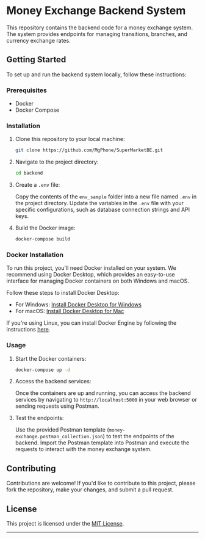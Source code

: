# Money Exchange Backend System

This repository contains the backend code for a money exchange system. The system provides endpoints for managing transitions, branches, and currency exchange rates.

## Getting Started

To set up and run the backend system locally, follow these instructions:

### Prerequisites

- Docker
- Docker Compose

### Installation

1. Clone this repository to your local machine:

   ```bash
   git clone https://github.com/MgPhone/SuperMarketBE.git
   ```

2. Navigate to the project directory:

   ```bash
   cd backend
   ```

3. Create a `.env` file:

   Copy the contents of the `env_sample` folder into a new file named `.env` in the project directory. Update the variables in the `.env` file with your specific configurations, such as database connection strings and API keys.

4. Build the Docker image:

   ```bash
   docker-compose build
   ```
### Docker Installation

To run this project, you'll need Docker installed on your system. We recommend using Docker Desktop, which provides an easy-to-use interface for managing Docker containers on both Windows and macOS.

Follow these steps to install Docker Desktop:

- For Windows: [Install Docker Desktop for Windows](https://docs.docker.com/desktop/install/windows-install/)
- For macOS: [Install Docker Desktop for Mac](https://docs.docker.com/desktop/install/mac-install/)

If you're using Linux, you can install Docker Engine by following the instructions [here](https://docs.docker.com/engine/install/).

### Usage

1. Start the Docker containers:

   ```bash
   docker-compose up -d
   ```

2. Access the backend services:

   Once the containers are up and running, you can access the backend services by navigating to `http://localhost:5000` in your web browser or sending requests using Postman.

3. Test the endpoints:

   Use the provided Postman template (`money-exchange.postman_collection.json`) to test the endpoints of the backend. Import the Postman template into Postman and execute the requests to interact with the money exchange system.

## Contributing

Contributions are welcome! If you'd like to contribute to this project, please fork the repository, make your changes, and submit a pull request.

## License

This project is licensed under the [MIT License](LICENSE).

---

